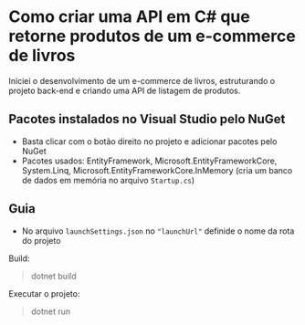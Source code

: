 # Como criar uma API em C# que retorne produtos de um e-commerce de livros
Iniciei o desenvolvimento de um e-commerce de livros, estruturando o projeto back-end e criando uma API de listagem de produtos.

## Pacotes instalados no Visual Studio pelo NuGet 
- Basta clicar com o botão direito no projeto e adicionar pacotes pelo NuGet
- Pacotes usados: EntityFramework, Microsoft.EntityFrameworkCore, System.Linq, Microsoft.EntityFrameworkCore.InMemory (cria um banco de dados em memória no arquivo `Startup.cs`)

## Guia
- No arquivo `launchSettings.json` no `"launchUrl"` definide o nome da rota do projeto

Build:
>dotnet build

Executar o projeto:
>dotnet run
